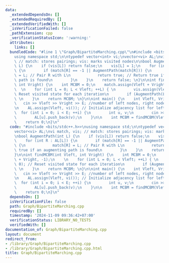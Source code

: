 ```yaml
---
data:
  _extendedDependsOn: []
  _extendedRequiredBy: []
  _extendedVerifiedWith: []
  _isVerificationFailed: false
  _pathExtension: cpp
  _verificationStatusIcon: ':warning:'
  attributes:
    links: []
  bundledCode: "#line 1 \"Graph/BipartiteMarching.cpp\"\n#include <bits/stdc++.h>>\n\
    using namespace std;\n\ntypedef vector<int> vi;\nvector<vi> AL;\nvi match, vis;\
    \ // match: stores pairings; vis: marks visited nodes\n\nbool AugmentPath(int\
    \ L) {\n    if (vis[L]) return false;\n    vis[L] = 1;\n    for (int R : AL[L])\
    \ {\n        if (match[R] == -1 || AugmentPath(match[R])) {\n            match[R]\
    \ = L; // Pair R with L\n            return true; // Return true if an augmenting\
    \ path is found\n        }\n    }\n    return false; \n}\n\nint findMCBM(int Vleft,\
    \ int Vright) {\n    int MCBM = 0;\n    match.assign(Vleft + Vright, -1);\n  \
    \  \n    for (int L = 0; L < Vleft; ++L) { \n        vis.assign(Vleft, 0); //\
    \ Reset visited state for each iteration\n        if (AugmentPath(L)) MCBM++;\
    \ \n    }\n    return MCBM; \n}\n\nint main() {\n    int Vleft, Vright, E;\n \
    \   cin >> Vleft >> Vright >> E; //number of left nodes, right nodes, and edges\n\
    \n    AL.assign(Vleft, vi()); // Initialize adjacency list for left nodes\n  \
    \  for (int i = 0; i < E; ++i) {\n        int u, v;\n        cin >> u >> v; \n\
    \        AL[u].push_back(v);\n    }\n\n    int MCBM = findMCBM(Vleft, Vright);\n\
    \    return 0;\n}\n"
  code: "#include <bits/stdc++.h>>\nusing namespace std;\n\ntypedef vector<int> vi;\n\
    vector<vi> AL;\nvi match, vis; // match: stores pairings; vis: marks visited nodes\n\
    \nbool AugmentPath(int L) {\n    if (vis[L]) return false;\n    vis[L] = 1;\n\
    \    for (int R : AL[L]) {\n        if (match[R] == -1 || AugmentPath(match[R]))\
    \ {\n            match[R] = L; // Pair R with L\n            return true; // Return\
    \ true if an augmenting path is found\n        }\n    }\n    return false; \n\
    }\n\nint findMCBM(int Vleft, int Vright) {\n    int MCBM = 0;\n    match.assign(Vleft\
    \ + Vright, -1);\n    \n    for (int L = 0; L < Vleft; ++L) { \n        vis.assign(Vleft,\
    \ 0); // Reset visited state for each iteration\n        if (AugmentPath(L)) MCBM++;\
    \ \n    }\n    return MCBM; \n}\n\nint main() {\n    int Vleft, Vright, E;\n \
    \   cin >> Vleft >> Vright >> E; //number of left nodes, right nodes, and edges\n\
    \n    AL.assign(Vleft, vi()); // Initialize adjacency list for left nodes\n  \
    \  for (int i = 0; i < E; ++i) {\n        int u, v;\n        cin >> u >> v; \n\
    \        AL[u].push_back(v);\n    }\n\n    int MCBM = findMCBM(Vleft, Vright);\n\
    \    return 0;\n}\n"
  dependsOn: []
  isVerificationFile: false
  path: Graph/BipartiteMarching.cpp
  requiredBy: []
  timestamp: '2024-11-09 09:36:42+07:00'
  verificationStatus: LIBRARY_NO_TESTS
  verifiedWith: []
documentation_of: Graph/BipartiteMarching.cpp
layout: document
redirect_from:
- /library/Graph/BipartiteMarching.cpp
- /library/Graph/BipartiteMarching.cpp.html
title: Graph/BipartiteMarching.cpp
---
```

